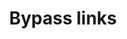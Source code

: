 ---
filename: bypasslinks
title: Bypass links
description: Bypass links blurb. This will pulled into both homepage and component page.
links:
---